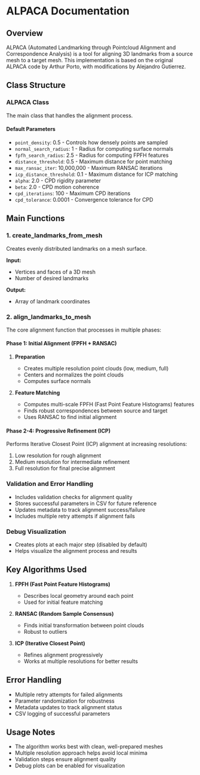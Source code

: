 # ALPACA Documentation

## Overview
ALPACA (Automated Landmarking through Pointcloud Alignment and Correspondence Analysis) is a tool for aligning 3D landmarks from a source mesh to a target mesh. This implementation is based on the original ALPACA code by Arthur Porto, with modifications by Alejandro Gutierrez.

## Class Structure

### ALPACA Class
The main class that handles the alignment process.

#### Default Parameters
- `point_density`: 0.5 - Controls how densely points are sampled
- `normal_search_radius`: 1 - Radius for computing surface normals
- `fpfh_search_radius`: 2.5 - Radius for computing FPFH features
- `distance_threshold`: 0.5 - Maximum distance for point matching
- `max_ransac_iter`: 10,000,000 - Maximum RANSAC iterations
- `icp_distance_threshold`: 0.1 - Maximum distance for ICP matching
- `alpha`: 2.0 - CPD rigidity parameter
- `beta`: 2.0 - CPD motion coherence
- `cpd_iterations`: 100 - Maximum CPD iterations
- `cpd_tolerance`: 0.0001 - Convergence tolerance for CPD

## Main Functions

### 1. create_landmarks_from_mesh
Creates evenly distributed landmarks on a mesh surface.

**Input:**
- Vertices and faces of a 3D mesh
- Number of desired landmarks

**Output:**
- Array of landmark coordinates

### 2. align_landmarks_to_mesh
The core alignment function that processes in multiple phases:

#### Phase 1: Initial Alignment (FPFH + RANSAC)
1. **Preparation**
   - Creates multiple resolution point clouds (low, medium, full)
   - Centers and normalizes the point clouds
   - Computes surface normals

2. **Feature Matching**
   - Computes multi-scale FPFH (Fast Point Feature Histograms) features
   - Finds robust correspondences between source and target
   - Uses RANSAC to find initial alignment

#### Phase 2-4: Progressive Refinement (ICP)
Performs Iterative Closest Point (ICP) alignment at increasing resolutions:
1. Low resolution for rough alignment
2. Medium resolution for intermediate refinement
3. Full resolution for final precise alignment

### Validation and Error Handling
- Includes validation checks for alignment quality
- Stores successful parameters in CSV for future reference
- Updates metadata to track alignment success/failure
- Includes multiple retry attempts if alignment fails

### Debug Visualization
- Creates plots at each major step (disabled by default)
- Helps visualize the alignment process and results

## Key Algorithms Used

1. **FPFH (Fast Point Feature Histograms)**
   - Describes local geometry around each point
   - Used for initial feature matching

2. **RANSAC (Random Sample Consensus)**
   - Finds initial transformation between point clouds
   - Robust to outliers

3. **ICP (Iterative Closest Point)**
   - Refines alignment progressively
   - Works at multiple resolutions for better results

## Error Handling
- Multiple retry attempts for failed alignments
- Parameter randomization for robustness
- Metadata updates to track alignment status
- CSV logging of successful parameters

## Usage Notes
- The algorithm works best with clean, well-prepared meshes
- Multiple resolution approach helps avoid local minima
- Validation steps ensure alignment quality
- Debug plots can be enabled for visualization 

